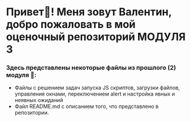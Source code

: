 # Привет👋! Меня зовут Валентин, добро пожаловать в мой оценочный репозиторий МОДУЛЯ 3
### Здесь представлены некоторые файлы из прошлого (2) модуля 👀:
+ Файлы с решением задач запуска JS скриптов, загрузки файлов, управления окнами, переключением alert и настройка явных и неявных ожиданий
+ Файл README.md с описанием того, что представлено в репозитории.